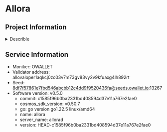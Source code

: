 # Allora
## Project Information

<details>
    <summary>Describle</summary>
Allora is an open-source, decentralized marketplace for intelligence.

Examples of intelligence include, but are not limited to:

- Insights about the future
- Supervised and unsupervised learnings
- Sentiment Analysis
- Generative and Reinforcement Problems
</details>

## Service Information

- Moniker: OWALLET
- Validator address: allovaloper1aqkcj0zc03v7m73gv83vy2v9kfuaxg4lh892rt
- Seed: 8df7f57861e7fbd546abcbb12c4dd9f9520436fa@seeds.owallet.io:13267
- Software version: v0.5.0
    - commit: c1585f96b0ba2331bd408594d37e11a767e2fae0
    - cosmos_sdk_version: v0.50.7
    - go: go version go1.22.5 linux/amd64
    - name: allora
    - server_name: allorad
    - version: HEAD-c1585f96b0ba2331bd408594d37e11a767e2fae0


